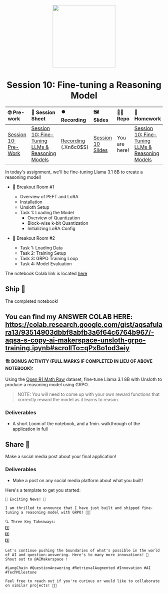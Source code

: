 <p align = "center" draggable=”false” ><img src="https://github.com/AI-Maker-Space/LLM-Dev-101/assets/37101144/d1343317-fa2f-41e1-8af1-1dbb18399719" 
     width="200px"
     height="auto"/>
</p>

## <h1 align="center" id="heading">Session 10: Fine-tuning a Reasoning Model</h1>

| 🤓 Pre-work | 📰 Session Sheet | ⏺️ Recording     | 🖼️ Slides        | 👨‍💻 Repo         | 📝 Homework      | 📁 Feedback       |
|:-----------------|:-----------------|:-----------------|:-----------------|:-----------------|:-----------------|:-----------------|
| [Session 10: Pre-Work](https://www.notion.so/Session-10-Fine-Tuning-LLMs-Reasoning-Models-1c8cd547af3d815dba2cf9d2b4c0a325?pvs=4#1c8cd547af3d81dc9d7bc1fb2ba9f9cd) | [Session 10: Fine-Tuning LLMs & Reasoning Models ](https://www.notion.so/Session-10-Fine-Tuning-LLMs-Reasoning-Models-1c8cd547af3d815dba2cf9d2b4c0a325) | [Recording](https://us02web.zoom.us/rec/share/tTywDHtoclKDsQVpslumuMISE9Q2kdht_ORTy-fjAgKXRDSmcmZ2ceb5-B6IiNjN.4EL-SfqznEhcTdSs) (.Xn6c0$S)  | [Session 10 Slides](https://www.canva.com/design/DAGjaVT_Bh0/QTzaTZGFTkQiHLylBTjpWw/edit?utm_content=DAGjaVT_Bh0&utm_campaign=designshare&utm_medium=link2&utm_source=sharebutton) | You are here! | [Session 10: Fine-Tuning LLMs & Reasoning Models](https://forms.gle/3NHvkcoDm6LyWhWQ9) | [AIE6 Feedback 5/1](https://forms.gle/VrY27ndkZdNEF5nFA) |


In today's assignment, we'll be fine-tuning Llama 3.1 8B to create a reasoning model!

- 🤝 Breakout Room #1
  - Overview of PEFT and LoRA
  - Installation
  - Unsloth Setup
  - Task 1: Loading the Model
    - Overview of Quantization
    - Block-wise k-bit Quantization
    - Initializing LoRA Config

- 🤝 Breakout Room #2
  - Task 1: Loading Data
  - Task 2: Training Setup
  - Task 3: GRPO Training Loop
  - Task 4: Model Evaluation
    
The notebook Colab link is located [here](https://colab.research.google.com/drive/18jF-pOlz-cFt0SkHVQ_9PBuGAH0VumrG?usp=sharing)


## Ship 🚢

The completed notebook!
## You can find my ANSWER COLAB HERE: https://colab.research.google.com/gist/aqsafulara13/93514903dbbf8abfb3a6f64c6764b967/-aqsa-s-copy-ai-makerspace-unsloth-grpo-training.ipynb#scrollTo=qPxBo1od3eiy

#### 🏗️ BONUS ACTIVITY (FULL MARKS IF COMPLETED IN LIEU OF ABOVE NOTEBOOK):

Using the [Open R1 Math Raw](https://huggingface.co/datasets/open-r1/OpenR1-Math-Raw) dataset, fine-tune Llama 3.1 8B with Unsloth to produce a reasoning model using GRPO.

> NOTE: You will need to come up with your own reward functions that correctly reward the model as it learns to reason.

### Deliverables

- A short Loom of the notebook, and a 1min. walkthrough of the application in full

## Share 🚀

Make a social media post about your final application!

### Deliverables

- Make a post on any social media platform about what you built!

Here's a template to get you started:

```
🚀 Exciting News! 🚀

I am thrilled to announce that I have just built and shipped fine-tuning a reasoning model with GRPO! 🎉🤖

🔍 Three Key Takeaways:
1️⃣ 
2️⃣ 
3️⃣ 

Let's continue pushing the boundaries of what's possible in the world of AI and question-answering. Here's to many more innovations! 🚀
Shout out to @AIMakerspace !

#LangChain #QuestionAnswering #RetrievalAugmented #Innovation #AI #TechMilestone

Feel free to reach out if you're curious or would like to collaborate on similar projects! 🤝🔥
```
